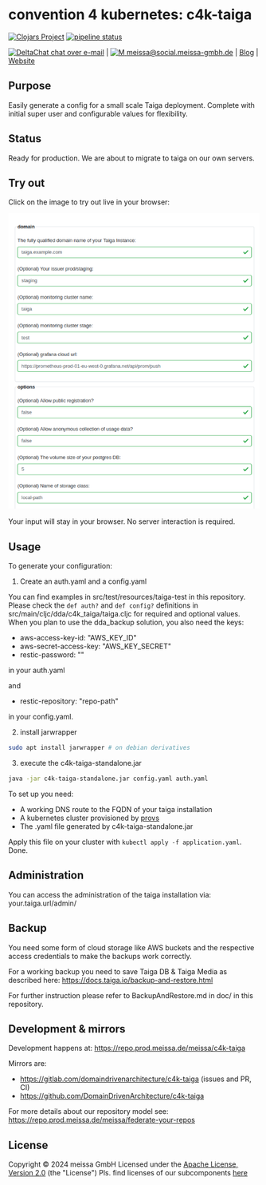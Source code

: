 # convention 4 kubernetes: c4k-taiga

[![Clojars Project](https://img.shields.io/clojars/v/org.domaindrivenarchitecture/c4k-taiga.svg)](https://clojars.org/org.domaindrivenarchitecture/c4k-taiga) [![pipeline status](https://gitlab.com/domaindrivenarchitecture/c4k-taiga/badges/master/pipeline.svg)](https://gitlab.com/domaindrivenarchitecture/c4k-taiga/-/commits/main) 

[<img src="https://domaindrivenarchitecture.org/img/delta-chat.svg" width=20 alt="DeltaChat"> chat over e-mail](mailto:buero@meissa-gmbh.de?subject=community-chat) | [<img src="https://meissa.de/images/parts/contact/mastodon36_hue9b2464f10b18e134322af482b9c915e_5501_filter_14705073121015236177.png" width=20 alt="M"> meissa@social.meissa-gmbh.de](https://social.meissa-gmbh.de/@meissa) | [Blog](https://domaindrivenarchitecture.org) | [Website](https://meissa.de)

## Purpose

Easily generate a config for a small scale Taiga deployment. Complete with initial super user and configurable values for flexibility.

## Status

Ready for production. We are about to migrate to taiga on our own servers.

## Try out

Click on the image to try out live in your browser:

[![Try it out](doc/tryItOut.png "Try out yourself")](https://domaindrivenarchitecture.org/pages/dda-provision/c4k-taiga/)

Your input will stay in your browser. No server interaction is required.

## Usage

To generate your configuration:

1. Create an auth.yaml and a config.yaml

You can find examples in src/test/resources/taiga-test in this repository.
Please check the ```def auth?``` and ```def config?``` definitions in src/main/cljc/dda/c4k_taiga/taiga.cljc
for required and optional values. When you plan to use the dda_backup solution, you also need the keys:

- aws-access-key-id: "AWS_KEY_ID"
- aws-secret-access-key: "AWS_KEY_SECRET"
- restic-password: ""

in your auth.yaml

and

- restic-repository: "repo-path"

in your config.yaml.

2. install jarwrapper

```bash
sudo apt install jarwrapper # on debian derivatives
```

3. execute the c4k-taiga-standalone.jar

```bash
java -jar c4k-taiga-standalone.jar config.yaml auth.yaml
```

To set up you need:

* A working DNS route to the FQDN of your taiga installation
* A kubernetes cluster provisioned by [provs]
* The .yaml file generated by c4k-taiga-standalone.jar

Apply this file on your cluster with `kubectl apply -f application.yaml`.  
Done.

## Administration

You can access the administration of the taiga installation via: your.taiga.url/admin/

## Backup

You need some form of cloud storage like AWS buckets and the respective access credentials
to make the backups work correctly.

For a working backup you need to save Taiga DB & Taiga Media as described here:
https://docs.taiga.io/backup-and-restore.html

For further instruction please refer to BackupAndRestore.md in doc/ in this repository.

## Development & mirrors

Development happens at: https://repo.prod.meissa.de/meissa/c4k-taiga

Mirrors are:

* https://gitlab.com/domaindrivenarchitecture/c4k-taiga (issues and PR, CI)
* https://github.com/DomainDrivenArchitecture/c4k-taiga

For more details about our repository model see: https://repo.prod.meissa.de/meissa/federate-your-repos

## License

Copyright © 2024 meissa GmbH
Licensed under the [Apache License, Version 2.0](LICENSE) (the "License")
Pls. find licenses of our subcomponents [here](doc/SUBCOMPONENT_LICENSE)

[provs]: https://gitlab.com/domaindrivenarchitecture/provs/
